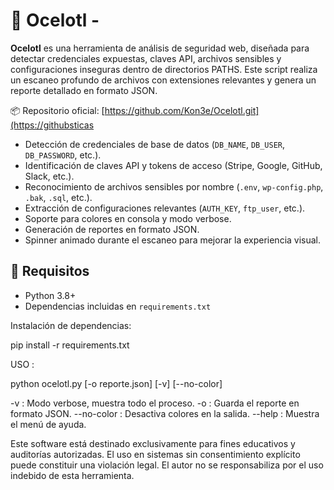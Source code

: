 # 🐆 Ocelotl -

**Ocelotl** es una herramienta de análisis de seguridad web, diseñada para detectar credenciales expuestas, claves API, archivos sensibles y configuraciones inseguras dentro de directorios PATHS. Este script realiza un escaneo profundo de archivos con extensiones relevantes y genera un reporte detallado en formato JSON.

📦 Repositorio oficial: [https://github.com/Kon3e/Ocelotl.git](https://githubsticas

- Detección de credenciales de base de datos (`DB_NAME`, `DB_USER`, `DB_PASSWORD`, etc.).
- Identificación de claves API y tokens de acceso (Stripe, Google, GitHub, Slack, etc.).
- Reconocimiento de archivos sensibles por nombre (`.env`, `wp-config.php`, `.bak`, `.sql`, etc.).
- Extracción de configuraciones relevantes (`AUTH_KEY`, `ftp_user`, etc.).
- Soporte para colores en consola y modo verbose.
- Generación de reportes en formato JSON.
- Spinner animado durante el escaneo para mejorar la experiencia visual.

## 🧰 Requisitos

- Python 3.8+
- Dependencias incluidas en `requirements.txt`

Instalación de dependencias:


pip install -r requirements.txt

USO :

python ocelotl.py <ruta> [-o reporte.json] [-v] [--no-color]

-v : Modo verbose, muestra todo el proceso.
-o <archivo> : Guarda el reporte en formato JSON.
--no-color : Desactiva colores en la salida.
--help : Muestra el menú de ayuda.

Este software está destinado exclusivamente para fines educativos y auditorías autorizadas. El uso en sistemas sin consentimiento explícito puede constituir una violación legal. El autor no se responsabiliza por el uso indebido de esta herramienta.
